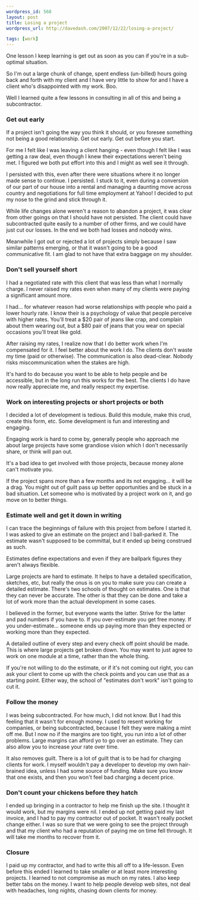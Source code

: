 ```yaml
---
wordpress_id: 568
layout: post
title: Losing a project
wordpress_url: http://davedash.com/2007/12/22/losing-a-project/

tags: [work]
---
```

One lesson I keep learning is get out as soon as you can if you're in a sub-optimal situation.

So I'm out a large chunk of change, spent endless (un-billed) hours going back and forth with my client and I have very little to show for and I have a client who's disappointed with my work.  Boo.

Well I learned quite a few lessons in consulting in all of this and being a subcontractor.  
<!--more-->
### Get out early

If a project isn't going the way you think it should, or you foresee something not being a good relationship.  Get out early.  Get out before you start.

For me I felt like I was leaving a client hanging - even though I felt like I was getting a raw deal, even though I knew their expectations weren't being met.  I figured we both put effort into this and I might as well see it through.  

I persisted with this, even after there were situations where it no longer made sense to continue.  I persisted.   I stuck to it, even during a conversion of our part of our house into a rental and managing a daunting move across country and negotiations for full time employment at Yahoo! I decided to put my nose to the grind and stick through it.  

While life changes alone weren't a reason to abandon a project, it was clear from other goings on that I should have not persisted.  The client could have subcontracted quite easily to a number of other firms, and we could have just cut our losses.  In the end we both had losses and nobody wins.

Meanwhile I got out or rejected a lot of projects simply because I saw similar patterns emerging, or that it wasn't going to be a good communicative fit.  I am glad to not have that extra baggage on my shoulder.

### Don't sell yourself short

I had a negotiated rate with this client that was less than what I normally charge.  I never raised my rates even when many of my clients were paying a significant amount more.  

I had... for whatever reason had worse relationships with people who paid a lower hourly rate.  I know their is a psychology of value that people perceive with higher rates.  You'll treat a $20 pair of jeans like crap, and complain about them wearing out, but a $80 pair of jeans that you wear on special occasions you'll treat like gold.

After raising my rates, I realize now that I do better work when I'm compensated for it.  I feel better about the work I do.  The clients don't waste my time (paid or otherwise).  The communication is also dead-clear.  Nobody risks miscommunication when the stakes are high.

It's hard to do because you want to be able to help people and be accessible, but in the long run this works for the best.  The clients I do have now really appreciate me, and really respect my expertise.  

### Work on interesting projects or short projects or both

I decided a lot of development is tedious.  Build this module, make this crud, create this form, etc.  Some development is fun and interesting and engaging.

Engaging work is hard to come by, generally people who approach me about large projects have some grandiose vision which I don't necessarily share, or think will pan out.

It's a bad idea to get involved with those projects, because money alone can't motivate you.  

If the project spans more than a few months and its not engaging... it will be a drag.  You might out of guilt pass up better opportunities and be stuck in a bad situation.  Let someone who is motivated by a project work on it, and go move on to better things.

### Estimate well and get it down in writing

I can trace the beginnings of failure with this project from before I started it.  I was asked to give an estimate on the project and I ball-parked it.  The estimate wasn't supposed to be committal, but it ended up being construed as such.

Estimates define expectations and even if they are ballpark figures they aren't always flexible.

Large projects are hard to estimate.  It helps to have a detailed specification, sketches, etc, but really the onus is on you to make sure you can create a detailed estimate.  There's two schools of thought on estimates.  One is that they can never be accurate.  The other is that they can be done and take a lot of work more than the actual development in some cases.

I believed in the former, but everyone wants the latter.  Strive for the latter and pad numbers if you have to.  If you over-estimate you get free money.  If you under-estimate... someone ends up paying more than they expected or working more than they expected.

A detailed outline of every step and every check off point should be made.  This is where large projects get broken down.  You may want to just agree to work on one module at a time, rather than the whole thing.

If you're not willing to do the estimate, or if it's not coming out right, you can ask your client to come up with the check points and you can use that as a starting point.  Either way, the school of "estimates don't work" isn't going to cut it.

### Follow the money

I was being subcontracted.  For  how much, I did not know.   But I had this feeling that it wasn't for enough money.  I used to resent working for companies, or being subcontracted, because I felt they were making a mint off me.  But I now no if the margins are too tight, you run into a lot of other problems.  Large margins can afford yo to go over an estimate.  They can also allow you to increase your rate over time.

It also removes guilt.  There is a lot of guilt that is to be had for charging clients for work.  I  myself wouldn't pay a developer to develop my own hair-brained idea, unless I had some source of funding.  Make sure you know that one exists, and then you won't feel bad charging a decent price.

### Don't count your chickens before they hatch

I ended up bringing in a contractor to help me finish up the site.  I thought it would work, but my margins were nil.  I ended up not getting paid my last invoice, and I had to pay my contractor out of pocket.  It wasn't really pocket change either.  I was so sure that we were going to see the project through and that my client who had a reputation of paying me on time fell through.  It will take me months to recover from it.

### Closure

I paid up my contractor, and had to write this all off to a life-lesson.  Even before this ended I learned to take smaller or at least  more interesting projects.  I learned to not compromise as much on my rates.  I also keep better tabs on the  money.  I want to help people develop web sites, not deal with headaches, long nights, chasing down clients for money.
